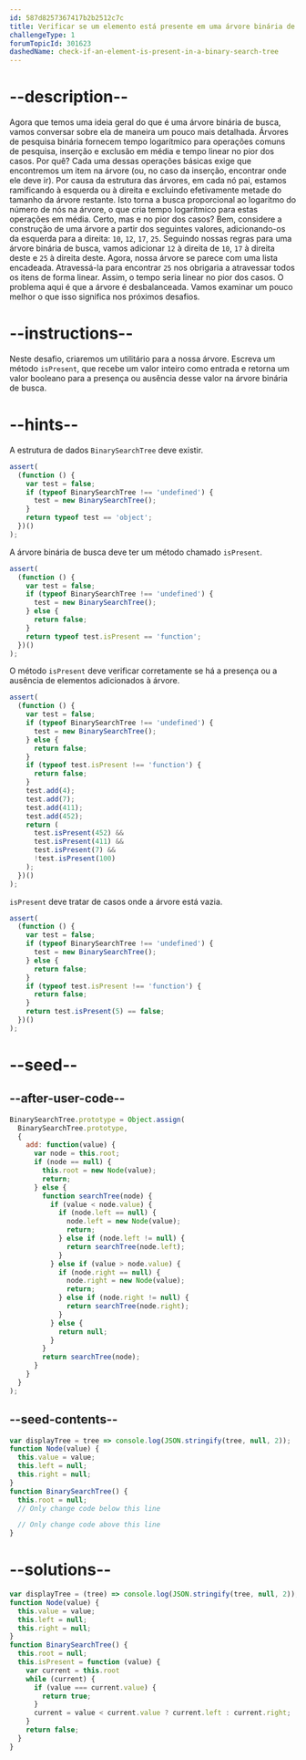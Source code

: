 ```yaml
---
id: 587d8257367417b2b2512c7c
title: Verificar se um elemento está presente em uma árvore binária de busca
challengeType: 1
forumTopicId: 301623
dashedName: check-if-an-element-is-present-in-a-binary-search-tree
---
```


# --description--

Agora que temos uma ideia geral do que é uma árvore binária de busca, vamos conversar sobre ela de maneira um pouco mais detalhada. Árvores de pesquisa binária fornecem tempo logarítmico para operações comuns de pesquisa, inserção e exclusão em média e tempo linear no pior dos casos. Por quê? Cada uma dessas operações básicas exige que encontremos um item na árvore (ou, no caso da inserção, encontrar onde ele deve ir). Por causa da estrutura das árvores, em cada nó pai, estamos ramificando à esquerda ou à direita e excluindo efetivamente metade do tamanho da árvore restante. Isto torna a busca proporcional ao logaritmo do número de nós na árvore, o que cria tempo logarítmico para estas operações em média. Certo, mas e no pior dos casos? Bem, considere a construção de uma árvore a partir dos seguintes valores, adicionando-os da esquerda para a direita: `10`, `12`, `17`, `25`. Seguindo nossas regras para uma árvore binária de busca, vamos adicionar `12` à direita de `10`, `17` à direita deste e `25` à direita deste. Agora, nossa árvore se parece com uma lista encadeada. Atravessá-la para encontrar `25` nos obrigaria a atravessar todos os itens de forma linear. Assim, o tempo seria linear no pior dos casos. O problema aqui é que a árvore é desbalanceada. Vamos examinar um pouco melhor o que isso significa nos próximos desafios.

# --instructions--

Neste desafio, criaremos um utilitário para a nossa árvore. Escreva um método `isPresent`, que recebe um valor inteiro como entrada e retorna um valor booleano para a presença ou ausência desse valor na árvore binária de busca.

# --hints--

A estrutura de dados `BinarySearchTree` deve existir.

```js
assert(
  (function () {
    var test = false;
    if (typeof BinarySearchTree !== 'undefined') {
      test = new BinarySearchTree();
    }
    return typeof test == 'object';
  })()
);
```

A árvore binária de busca deve ter um método chamado `isPresent`.

```js
assert(
  (function () {
    var test = false;
    if (typeof BinarySearchTree !== 'undefined') {
      test = new BinarySearchTree();
    } else {
      return false;
    }
    return typeof test.isPresent == 'function';
  })()
);
```

O método `isPresent` deve verificar corretamente se há a presença ou a ausência de elementos adicionados à árvore.

```js
assert(
  (function () {
    var test = false;
    if (typeof BinarySearchTree !== 'undefined') {
      test = new BinarySearchTree();
    } else {
      return false;
    }
    if (typeof test.isPresent !== 'function') {
      return false;
    }
    test.add(4);
    test.add(7);
    test.add(411);
    test.add(452);
    return (
      test.isPresent(452) &&
      test.isPresent(411) &&
      test.isPresent(7) &&
      !test.isPresent(100)
    );
  })()
);
```

`isPresent` deve tratar de casos onde a árvore está vazia.

```js
assert(
  (function () {
    var test = false;
    if (typeof BinarySearchTree !== 'undefined') {
      test = new BinarySearchTree();
    } else {
      return false;
    }
    if (typeof test.isPresent !== 'function') {
      return false;
    }
    return test.isPresent(5) == false;
  })()
);
```

# --seed--

## --after-user-code--

```js
BinarySearchTree.prototype = Object.assign(
  BinarySearchTree.prototype,
  {
    add: function(value) {
      var node = this.root;
      if (node == null) {
        this.root = new Node(value);
        return;
      } else {
        function searchTree(node) {
          if (value < node.value) {
            if (node.left == null) {
              node.left = new Node(value);
              return;
            } else if (node.left != null) {
              return searchTree(node.left);
            }
          } else if (value > node.value) {
            if (node.right == null) {
              node.right = new Node(value);
              return;
            } else if (node.right != null) {
              return searchTree(node.right);
            }
          } else {
            return null;
          }
        }
        return searchTree(node);
      }
    }
  }
);
```

## --seed-contents--

```js
var displayTree = tree => console.log(JSON.stringify(tree, null, 2));
function Node(value) {
  this.value = value;
  this.left = null;
  this.right = null;
}
function BinarySearchTree() {
  this.root = null;
  // Only change code below this line

  // Only change code above this line
}
```

# --solutions--

```js
var displayTree = (tree) => console.log(JSON.stringify(tree, null, 2));
function Node(value) {
  this.value = value;
  this.left = null;
  this.right = null;
}
function BinarySearchTree() {
  this.root = null;
  this.isPresent = function (value) {
    var current = this.root
    while (current) {
      if (value === current.value) {
        return true;
      }
      current = value < current.value ? current.left : current.right;
    }
    return false;
  }
}
```
